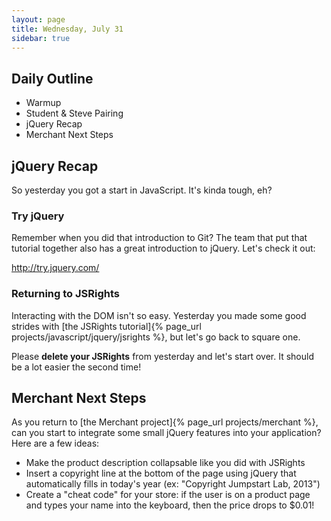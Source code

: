 ```yaml
---
layout: page
title: Wednesday, July 31
sidebar: true
---
```


## Daily Outline

* Warmup
* Student & Steve Pairing
* jQuery Recap
* Merchant Next Steps

## jQuery Recap

So yesterday you got a start in JavaScript. It's kinda tough, eh?

### Try jQuery

Remember when you did that introduction to Git? The team that put that tutorial together also has a great introduction to jQuery. Let's check it out:

http://try.jquery.com/

### Returning to JSRights

Interacting with the DOM isn't so easy. Yesterday you made some good strides with [the JSRights tutorial]{% page_url projects/javascript/jquery/jsrights %}, but let's go back to square one.

Please **delete your JSRights** from yesterday and let's start over. It should be a lot easier the second time!

## Merchant Next Steps

As you return to [the Merchant project]{% page_url projects/merchant %}, can you start to integrate some small jQuery features into your application? Here are a few ideas:

* Make the product description collapsable like you did with JSRights
* Insert a copyright line at the bottom of the page using jQuery that automatically fills in today's year (ex: "Copyright Jumpstart Lab, 2013")
* Create a "cheat code" for your store: if the user is on a product page and types your name into the keyboard, then the price drops to $0.01!

